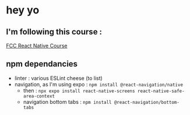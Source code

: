 
# hey yo

## I'm following this course :
[FCC React Native Course](https://www.youtube.com/watch?v=obH0Po_RdWk)

## npm dependancies
+ linter : various ESLint cheese (to list)
+ navigation, as I'm using expo : 
``npm install @react-navigation/native``
    + then : 
    ``npx expo install react-native-screens react-native-safe-area-context``
    + navigation bottom tabs : 
    ``npm install @react-navigation/bottom-tabs``
